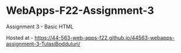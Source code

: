 # WebApps-F22-Assignment-3
Assignment 3 - Basic HTML

Hosted at - https://44-563-web-apps-f22.github.io/44563-webapps-assignment-3-TulasiBodduluri/
